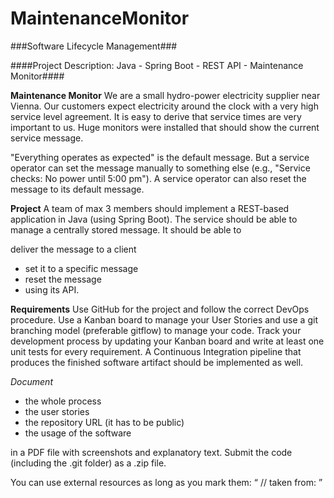 # MaintenanceMonitor #


###Software Lifecycle Management###


####Project Description: Java - Spring Boot - REST API - Maintenance Monitor####


**Maintenance Monitor**
We are a small hydro-power electricity supplier near Vienna. Our customers expect electricity around the clock with a very high service level agreement. It is easy to derive that service times are very important to us. Huge monitors were installed that should show the current service message.

"Everything operates as expected" is the default message. But a service operator can set the message manually to something else (e.g., "Service checks: No power until 5:00 pm"). A service operator can also reset the message to its default message.

**Project**
A team of max 3 members should implement a REST-based application in Java (using Spring Boot). The service should be able to manage a centrally stored message. It should be able to

deliver the message to a client
- set it to a specific message
- reset the message
- using its API.

**Requirements**
Use GitHub for the project and follow the correct DevOps procedure. Use a Kanban board to manage your User Stories and use a git branching model (preferable gitflow) to manage your code. Track your development process by updating your Kanban board and write at least one unit tests for every requirement. A Continuous Integration pipeline that produces the finished software artifact should be implemented as well.

*Document*

- the whole process
- the user stories
- the repository URL (it has to be public)
- the usage of the software

in a PDF file with screenshots and explanatory text. Submit the code (including the .git folder) as a .zip file.

You can use external resources as long as you mark them: “ // taken from: <URL> ”




